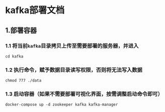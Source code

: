 # kafka部署文档

## 1.部署容器

### 1.1 将当前`kafka`目录拷贝上传至需要部署的服务器，并进入

```
cd kafka
```

### 1.2 执行命令，赋予数据目录读写权限，否则将无法写入数据

```
chmod 777 ./data
```

### 1.3 启动容器（如果不需要部署可视化界面，按需调整启动命令即可）

```
docker-compose up -d zookeeper kafka kafka-manager
```